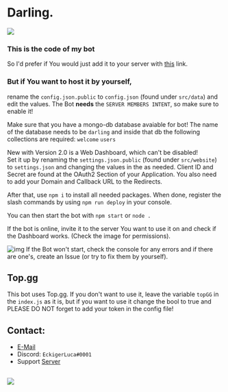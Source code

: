 # Darling.
<a href="https://top.gg/bot/743150068726628440" target="_blank"><img src="https://top.gg/api/widget/servers/743150068726628440.svg"></a>
### This is the code of my bot
So I'd prefer if You would just add it to your server with [this](https://eckigerluca.com/darling/invite) link.

### But if You want to host it by yourself,
rename the `config.json.public` to `config.json` (found under `src/data`) and edit the values. The Bot **needs** the `SERVER MEMBERS INTENT`, so make sure to enable it!

Make sure that you have a mongo-db database avaiable for bot! The name of the database needs to be `darling` and inside that db the following collections are required: `welcome` `users`

New with Version 2.0 is a Web Dashboard, which can't be disabled! <br>
Set it up by renaming the `settings.json.public` (found under `src/website`) to `settings.json` and changing the values in the as needed. Client ID and Secret are found at the OAuth2 Section of your Application. You also need to add your Domain and Callback URL to the Redirects.

After that, use `npm i` to install all needed packages. When done, register the slash commands by using `npm run deploy` in your console.

You can then start the bot with `npm start` or `node .`

If the bot is online, invite it to the server You want to use it on and check if the Dashboard works. (Check the image for permissions).

![img](https://user-images.githubusercontent.com/63116530/133927732-7ad6a8e1-86cb-4ece-8753-ec69be1b370c.png)
If the Bot won't start, check the console for any errors and if there are one's, create an Issue (or try to fix them by yourself).

## Top.gg
This bot uses Top.gg. If you don't want to use it, leave the variable `topGG` in the `index.js` as it is, but if you want to use it change the bool to true and PLEASE DO NOT forget to add your token in the config file!

## Contact:
* [E-Mail](mailto:contact@eckigerluca.com)
* Discord: `EckigerLuca#0001`
* Support [Server](https://eckigerluca.com/discord)

##
<a href="https://discord.gg/tpUr7d3" target="_blank"><img src="https://discordapp.com/api/guilds/689756047107293191/widget.png?style=banner2"></a>
